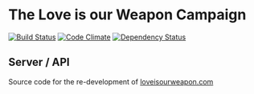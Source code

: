 # The Love is our Weapon Campaign

[![Build Status](https://travis-ci.org/bkbooth/liow2-server.svg?branch=master)](https://travis-ci.org/bkbooth/liow2-server)
[![Code Climate](https://codeclimate.com/github/bkbooth/liow2-server/badges/gpa.svg)](https://codeclimate.com/github/bkbooth/liow2-server)
[![Dependency Status](https://david-dm.org/bkbooth/liow2-server.svg)](https://david-dm.org/bkbooth/liow2-server)

## Server / API

Source code for the re-development of [loveisourweapon.com](https://loveisourweapon.com/)
